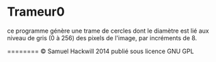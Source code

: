 Trameur0
========

ce programme génère une trame de cercles dont le diamètre est lié 
aux niveau de gris (0 à 256) des pixels de l'image, par incréments de 8.

========
© Samuel Hackwill 2014
publié sous licence GNU GPL
